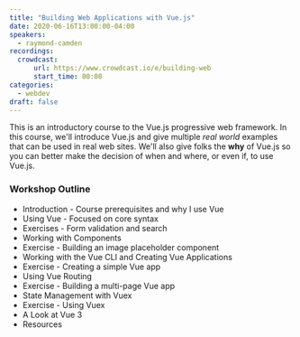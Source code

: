 ```yaml
---
title: "Building Web Applications with Vue.js"
date: 2020-06-16T13:00:00-04:00
speakers:
  - raymond-camden
recordings:
  crowdcast:
      url: https://www.crowdcast.io/e/building-web
      start_time: 00:00
categories:
  - webdev
draft: false
---
```


This is an introductory course to the Vue.js progressive web framework. In this course, we'll introduce Vue.js and give multiple *real world* examples that can be used in real web sites. We'll also give folks the **why** of Vue.js so you can better make the decision of when and where, or even if, to use Vue.js.

### Workshop Outline

* Introduction - Course prerequisites and why I use Vue
* Using Vue - Focused on core syntax
* Exercises - Form validation and search
* Working with Components
* Exercise - Building an image placeholder component
* Working with the Vue CLI and Creating Vue Applications
* Exercise - Creating a simple Vue app
* Using Vue Routing
* Exercise - Building a multi-page Vue app
* State Management with Vuex
* Exercise - Using Vuex
* A Look at Vue 3
* Resources

